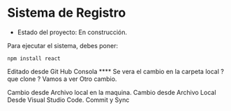 <h1>Sistema de Registro</h1>

- Estado del proyecto: En construcción.

Para ejecutar el sistema, debes poner:

```npm install react```

Editado desde Git Hub Consola **** Se vera el cambio en la carpeta local ? que clone ? Vamos a ver
Otro cambio.

Cambio desde Archivo local en la maquina.
Cambio desde Archivo Local Desde Visual Studio Code.
Commit y Sync